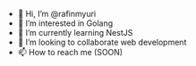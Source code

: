 - 👋 Hi, I’m @rafinmyuri
- 👀 I’m interested in Golang
- 🌱 I’m currently learning NestJS
- 💞️ I’m looking to collaborate web development
- 📫 How to reach me (SOON)

<!---
rafinmyuri/rafinmyuri is a ✨ special ✨ repository because its `README.md` (this file) appears on your GitHub profile.
You can click the Preview link to take a look at your changes.
--->
